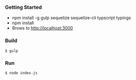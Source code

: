 
### Getting Started

 - npm install -g gulp sequelize sequelize-cli typscript typings
 - npm install
 - Brows to [http://localhost:3000](http://localhost:3000)

### Build
```
$ gulp
```

### Run
```
$ node index.js
```
